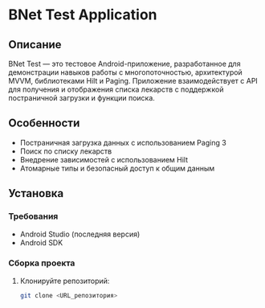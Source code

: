 # BNet Test Application

## Описание

BNet Test — это тестовое Android-приложение, разработанное для демонстрации навыков работы с многопоточностью, архитектурой MVVM, библиотеками Hilt и Paging. 
Приложение взаимодействует с API для получения и отображения списка лекарств с поддержкой постраничной загрузки и функции поиска.

## Особенности

- Постраничная загрузка данных с использованием Paging 3
- Поиск по списку лекарств
- Внедрение зависимостей с использованием Hilt
- Атомарные типы и безопасный доступ к общим данным

## Установка

### Требования

- Android Studio (последняя версия)
- Android SDK

### Сборка проекта

1. Клонируйте репозиторий:
   ```bash
   git clone <URL_репозитория>
